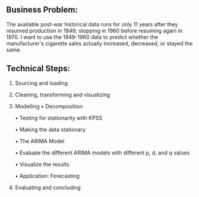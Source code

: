 

## Business Problem:
The available post-war historical data runs for only 11 years after they resumed production in 1949; stopping in 1960 before resuming again in 1970. 
I want to use the 1949-1960 data to predict whether the manufacturer's cigarette sales actually increased, decreased, or stayed the same. 

## Technical Steps:
1. Sourcing and loading
2. Cleaning, transforming and visualizing
3. Modelling
     •	Decomposition

     •	Testing for stationarity with KPSS

     •	Making the data stationary

     •	The ARIMA Model

     •	Evaluate the different ARIMA models with different p, d, and q values

     •	Visualize the results

     •	Application: Forecasting

4. Evaluating and concluding

